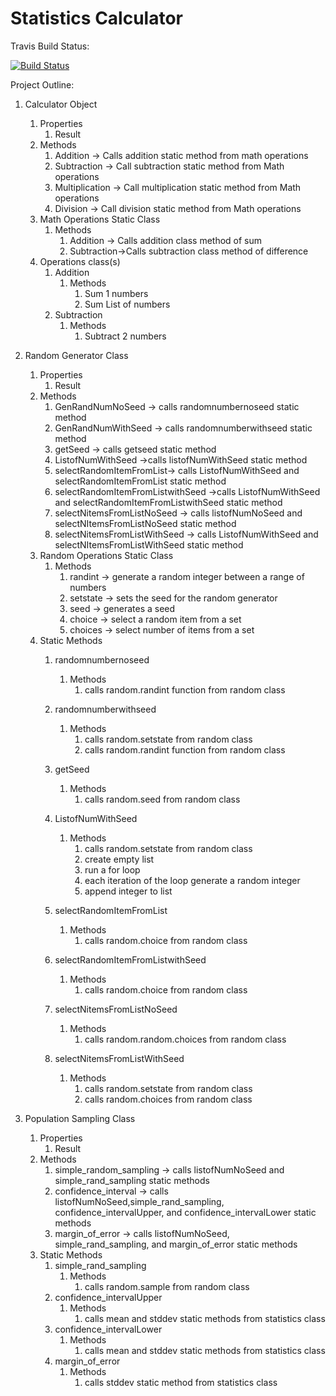 # Statistics Calculator

Travis Build Status:

[![Build Status](https://travis-ci.com/meahesachin/statscalc.svg?branch=main)](https://travis-ci.com/meahesachin/statscalc)


Project Outline:

1. Calculator Object
    1. Properties
        1. Result 
    2. Methods
        1. Addition -> Calls addition static method from math operations
        2. Subtraction -> Call subtraction static method from Math operations
        3. Multiplication -> Call multiplication static method from Math operations
        3. Division -> Call division static method from Math operations
    3. Math Operations Static Class 
        1. Methods
            1. Addition -> Calls addition class method of sum
            2. Subtraction->Calls subtraction class method of difference
    4. Operations class(s)
        1. Addition
            1. Methods 
                1. Sum 1 numbers
                1. Sum List of numbers
        2. Subtraction
            1. Methods
               1. Subtract 2 numbers
               
2. Random Generator Class
    1. Properties
        1. Result
    2. Methods
        1. GenRandNumNoSeed -> calls randomnumbernoseed static method
        2. GenRandNumWithSeed -> calls randomnumberwithseed static method
        3. getSeed -> calls getseed static method
        4. ListofNumWithSeed ->calls listofNumWithSeed static method
        5. selectRandomItemFromList-> calls ListofNumWithSeed and selectRandomItemFromList static method
        6. selectRandomItemFromListwithSeed ->calls ListofNumWithSeed and selectRandomItemFromListwithSeed static method
        7. selectNitemsFromListNoSeed -> calls listofNumNoSeed and selectNItemsFromListNoSeed static method
        8. selectNitemsFromListWithSeed -> calls ListofNumWithSeed and selectNItemsFromListWithSeed static method
    3. Random Operations Static Class
        1. Methods
            1. randint -> generate a random integer between a range of numbers
            2. setstate -> sets the seed for the random generator
            3. seed -> generates a seed
            4. choice -> select a random item from a set
            5. choices -> select number of items from a set
    4. Static Methods
        1. randomnumbernoseed
            1. Methods
                1. calls random.randint function from random class
                
        2. randomnumberwithseed
            1. Methods
                1. calls random.setstate from random class
                1. calls random.randint function from random class
        3. getSeed
            1. Methods
                1. calls random.seed from random class
        4. ListofNumWithSeed
            1. Methods
                1.  calls random.setstate from random class
                2. create empty list
                2. run a for loop
                3. each iteration of the loop generate a random integer
                4. append integer to list
        5. selectRandomItemFromList
            1. Methods
                1. calls random.choice from random class
        6. selectRandomItemFromListwithSeed
            1. Methods
                1. calls random.choice from random class
        7. selectNitemsFromListNoSeed
            1. Methods
                1. calls random.random.choices from random class
        8. selectNitemsFromListWithSeed
            1. Methods
                1. calls random.setstate from random class
                2. calls random.choices from random class
3. Population Sampling Class
    1. Properties
        1. Result
    2. Methods
        1. simple_random_sampling -> calls listofNumNoSeed and simple_rand_sampling static methods
        2. confidence_interval -> calls listofNumNoSeed,simple_rand_sampling, confidence_intervalUpper, and confidence_intervalLower static methods
        3. margin_of_error -> calls listofNumNoSeed, simple_rand_sampling, and margin_of_error static methods
    3. Static Methods
        1. simple_rand_sampling
            1. Methods
                1. calls random.sample from random class
        2. confidence_intervalUpper
            1. Methods
                1. calls mean and stddev static methods from statistics class
        3. confidence_intervalLower
            1. Methods
                1. calls mean and stddev static methods from statistics class
        4. margin_of_error
            1. Methods
                1. calls stddev static method from statistics class